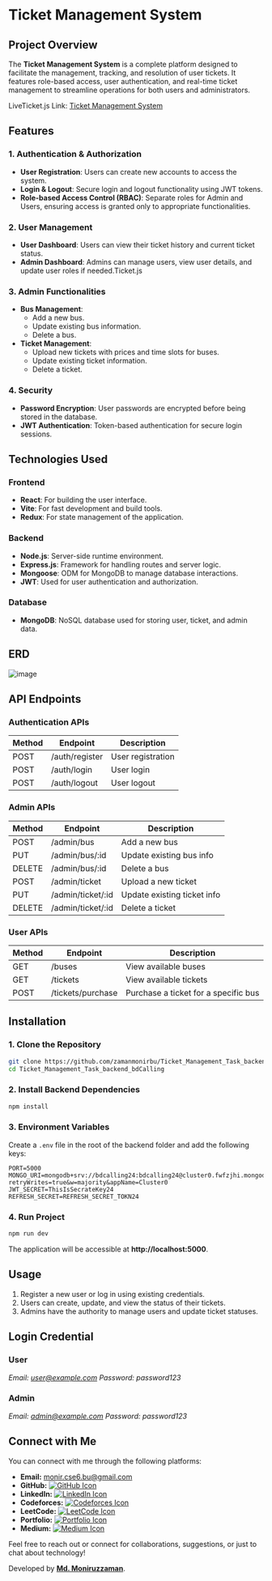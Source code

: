 # Ticket Management System

## Project Overview
The **Ticket Management System** is a complete platform designed to facilitate the management, tracking, and resolution of user tickets. It features role-based access, user authentication, and real-time ticket management to streamline operations for both users and administrators.

LiveTicket.js Link: [Ticket Management System](https://ticket-management-task-fronend-bd-calling.vercel.app/)


## Features

### 1. **Authentication & Authorization**
- **User Registration**: Users can create new accounts to access the system.
- **Login & Logout**: Secure login and logout functionality using JWT tokens.
- **Role-based Access Control (RBAC)**: Separate roles for Admin and Users, ensuring access is granted only to appropriate functionalities.

### 2. **User Management**
- **User Dashboard**: Users can view their ticket history and current ticket status.
- **Admin Dashboard**: Admins can manage users, view user details, and update user roles if needed.Ticket.js

### 3. **Admin Functionalities**
- **Bus Management**:
  - Add a new bus.
  - Update existing bus information.
  - Delete a bus.
- **Ticket Management**:
  - Upload new tickets with prices and time slots for buses.
  - Update existing ticket information.
  - Delete a ticket.

### 4. **Security**
- **Password Encryption**: User passwords are encrypted before being stored in the database.
- **JWT Authentication**: Token-based authentication for secure login sessions.

## Technologies Used

### **Frontend**
- **React**: For building the user interface.
- **Vite**: For fast development and build tools.
- **Redux**: For state management of the application.

### **Backend**
- **Node.js**: Server-side runtime environment.
- **Express.js**: Framework for handling routes and server logic.
- **Mongoose**: ODM for MongoDB to manage database interactions.
- **JWT**: Used for user authentication and authorization.

### **Database**
- **MongoDB**: NoSQL database used for storing user, ticket, and admin data.


## ERD 
![image](https://github.com/user-attachments/assets/fd6fca75-b80d-4189-8796-77bc6eb239a6)


## API Endpoints



### **Authentication APIs**
| Method | Endpoint         | Description           |
|--------|------------------|-----------------------|
| POST   | /auth/register    | User registration     |
| POST   | /auth/login       | User login            |
| POST   | /auth/logout      | User logout           |

### **Admin APIs**
| Method | Endpoint                | Description                 |
|--------|-------------------------|-----------------------------|
| POST   | /admin/bus               | Add a new bus               |
| PUT    | /admin/bus/:id           | Update existing bus info    |
| DELETE | /admin/bus/:id           | Delete a bus                |
| POST   | /admin/ticket            | Upload a new ticket         |
| PUT    | /admin/ticket/:id        | Update existing ticket info |
| DELETE | /admin/ticket/:id        | Delete a ticket             |

### **User APIs**
| Method | Endpoint       | Description                            |
|--------|-----------------|---------------------------------------|
| GET    | /buses          | View available buses                  |
| GET    | /tickets        | View available tickets                |
| POST   | /tickets/purchase | Purchase a ticket for a specific bus |


## Installation

### 1. **Clone the Repository**
```bash
git clone https://github.com/zamanmonirbu/Ticket_Management_Task_backend_bdCalling.git
cd Ticket_Management_Task_backend_bdCalling
```

### 2. **Install Backend Dependencies**
```bash
npm install
```

### 3. **Environment Variables**
Create a `.env` file in the root of the backend folder and add the following keys:
```
PORT=5000
MONGO_URI=mongodb+srv://bdcalling24:bdcalling24@cluster0.fwfzjhi.mongodb.net/bdcalling24?retryWrites=true&w=majority&appName=Cluster0
JWT_SECRET=ThisIsSecrateKey24
REFRESH_SECRET=REFRESH_SECRET_TOKN24
```
### 4. **Run Project**
```bash
npm run dev
```


The application will be accessible at **http://localhost:5000**.

## Usage
1. Register a new user or log in using existing credentials.
2. Users can create, update, and view the status of their tickets.
3. Admins have the authority to manage users and update ticket statuses.

## Login Credential

### User
*Email: user@example.com*
*Password: password123*
### Admin
*Email: admin@example.com*
*Password: password123*



## Connect with Me

You can connect with me through the following platforms:

- **Email:** [monir.cse6.bu@gmail.com](mailto:monir.cse6.bu@gmail.com)
- **GitHub:** [![GitHub Icon](https://img.shields.io/badge/GitHub-100000?style=for-the-badge&logo=github&logoColor=white)](https://github.com/zamanmonirbu)
- **LinkedIn:** [![LinkedIn Icon](https://img.shields.io/badge/LinkedIn-0077B5?style=for-the-badge&logo=linkedin&logoColor=white)](https://www.linkedin.com/in/mdmoniruzzamanbu/)
- **Codeforces:** [![Codeforces Icon](https://img.shields.io/badge/Codeforces-00FF00?style=for-the-badge&logo=codeforces&logoColor=white)](https://codeforces.com/profile/ZaMo)
- **LeetCode:** [![LeetCode Icon](https://img.shields.io/badge/LeetCode-FFA116?style=for-the-badge&logo=leetcode&logoColor=white)](https://leetcode.com/u/moniruzzamancse6/)
- **Portfolio:** [![Portfolio Icon](https://img.shields.io/badge/Portfolio-000000?style=for-the-badge&logo=codeforces&logoColor=white)](https://moniruzzamanbu.netlify.app/)
- **Medium:** [![Medium Icon](https://img.shields.io/badge/Medium-12100E?style=for-the-badge&logo=medium&logoColor=white)](https://medium.com/@zamanmonirbu)

Feel free to reach out or connect for collaborations, suggestions, or just to chat about technology!


Developed by **[Md. Moniruzzaman](https://www.linkedin.com/in/mdmoniruzzamanbu)**.
